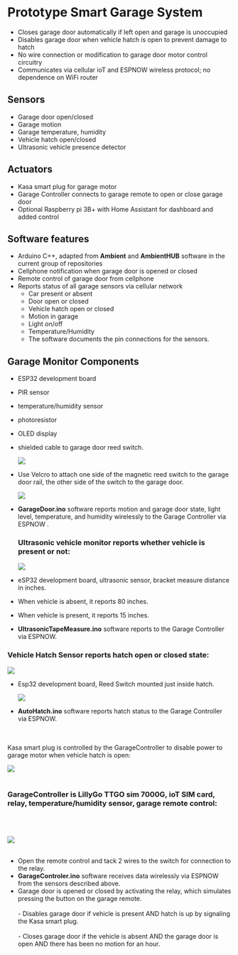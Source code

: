 # Prototype Smart Garage System 

-  Closes garage door automatically if left open and garage is unoccupied
-  Disables garage door when vehicle hatch is open to prevent damage to hatch
-  No wire connection or modification to garage door motor control circuitry
-  Communicates via cellular ioT and ESPNOW wireless protocol; no dependence on WiFi router
## Sensors
-   Garage door open/closed
-   Garage motion
-   Garage temperature, humidity
-   Vehicle hatch open/closed
-   Ultrasonic vehicle presence detector
## Actuators
-   Kasa smart plug for garage motor
-   Garage Controller connects to garage remote to open or close garage door
-   Optional Raspberry pi 3B+ with Home Assistant for dashboard and added control
## Software features
-   Arduino C++, adapted from **Ambient** and **AmbientHUB**  software in the current group of repositories    
-   Cellphone notification when garage door is opened or closed
-   Remote control of garage door from cellphone
-   Reports status of all garage sensors via cellular network
    -   Car present or absent
    -   Door open or closed
    -   Vehicle hatch open or closed
    -   Motion in garage
    -   Light on/off
    -   Temperature/Humidity
    -   The software documents the pin connections for the sensors.


## Garage Monitor Components
-   ESP32 development board
-   PIR sensor
-   temperature/humidity sensor
-   photoresistor
-   OLED display
-   shielded cable to garage door reed switch.

    ![](media/ade95d8ab695bca9f659d096f5079013.jpeg)
    

-   Use Velcro to attach one side of the magnetic reed switch to the garage door rail, the other side of the switch to the garage door.


    ![](media/72bd16fbafb396f29f59f3b1e8627231.jpeg)


-   **GarageDoor.ino** software reports motion and garage door state, light level, temperature, and humidity wirelessly to the Garage Controller via ESPNOW . 

    ### Ultrasonic vehicle monitor reports whether vehicle is present or not:
    
    ![](media/45ec8d44794ab97698b2ebf1c525d678.jpeg)

-   eSP32 development board, ultrasonic sensor, bracket measure distance in inches.
-   When vehicle is absent, it reports 80 inches.
-   When vehicle is present, it reports 15 inches.
-   **UltrasonicTapeMeasure.ino** software reports to the Garage Controller via ESPNOW.
  
  ###  Vehicle Hatch Sensor reports hatch open or closed state:

![](media/67181e84636669b890651ea83edcb493.jpeg)

-   Esp32 development board, Reed Switch mounted just inside hatch.

    ![](media/a975849f84c5b57e345271f3d92f3f71.jpg)

-   **AutoHatch.ino** software reports hatch status to the Garage Controller via ESPNOW.
<br>
<br>
    Kasa smart plug is controlled by the GarageController to disable power to garage motor when vehicle hatch is open:
    
  ![](media/164c67ccbf249880eb1e21511afdc2cf.jpeg)
<br>
<br>
### GarageController is LillyGo TTGO sim 7000G, ioT SIM card, relay, temperature/humidity sensor, garage remote control:
<br>
<br>
    
  ![](media/1e0b090703a91f05d0da345a1a7861db.jpeg)
<br>
<br>
- Open the remote control and tack 2 wires to the switch for connection to the relay.
  <br>
- **GarageControler.ino** software receives data wirelessly via ESPNOW from the sensors described above.
  <br>
- Garage door is opened or closed by activating the relay, which simulates pressing the button on the garage remote.
  <br>
  <br>
        -   Disables garage door if vehicle is present AND hatch is up by signaling the Kasa smart plug.
  <br>
  <br>
        -   Closes garage door if the vehicle is absent AND the garage door is open AND there has been no motion for an hour.
